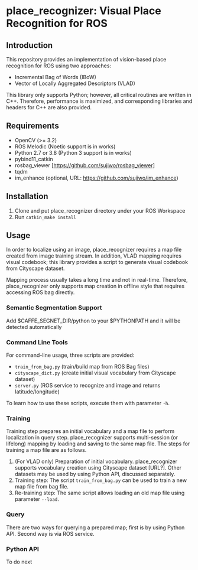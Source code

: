 # place_recognizer: Visual Place Recognition for ROS

## Introduction
This repository provides an implementation of vision-based place recognition for ROS using two approaches: 

- Incremental Bag of Words (IBoW)
- Vector of Locally Aggregated Descriptors (VLAD)

This library only supports Python; however, all critical routines are written in C++. Therefore, performance is maximized, and corresponding libraries and headers for C++ are also provided.

## Requirements

- OpenCV (>= 3.2)
- ROS Melodic (Noetic support is in works)
- Python 2.7 or 3.8 (Python 3 support is in works)
- pybind11_catkin
- rosbag_viewer [https://github.com/sujiwo/rosbag_viewer]
- tqdm
- im_enhance (optional, URL: https://github.com/sujiwo/im_enhance)

## Installation

1. Clone and put place_recognizer directory under your ROS Workspace
2. Run `catkin_make install`

## Usage

In order to localize using an image, place_recognizer requires a map file created from image training stream. In addition, VLAD mapping requires visual codebook; this library provides a script to generate visual codebook from Cityscape dataset. 

Mapping process usually takes a long time and not in real-time. Therefore, place_recognizer only supports map creation in offline style that requires accessing ROS bag directly.

### Semantic Segmentation Support

Add $CAFFE_SEGNET_DIR/python to your $PYTHONPATH and it will be detected automatically

### Command Line Tools

For command-line usage, three scripts are provided:

- `train_from_bag.py` (train/build map from ROS Bag files)
- `cityscape_dict.py` (create initial visual vocabulary from Cityscape dataset)
- `server.py` (ROS service to recognize and image and returns latitude/longitude)

To learn how to use these scripts, execute them with parameter `-h`.

### Training

Training step prepares an initial vocabulary and a map file to perform localization in query step. place_recognizer supports multi-session (or lifelong) mapping by loading and saving to the same map file. The steps for training a map file are as follows.

1. (For VLAD only) Preparation of initial vocabulary. place_recognizer supports vocabulary creation using Cityscape dataset [URL?]. Other datasets may be used by using Python API, discussed separately.
2. Training step: The script `train_from_bag.py` can be used to train a new map file from bag file.
3. Re-training step: The same script allows loading an old map file using parameter `--load`.

### Query

There are two ways for querying a prepared map; first is by using Python API. Second way is via ROS service.

### Python API

To do next


